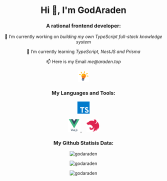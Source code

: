 <h1 align="center">Hi 👋, I'm GodAraden</h1>

<h3 align="center">A rational frontend developer:</h3>

<p align="center">🔭 I’m currently working on <em>building my own TypeScript full-stack knowledge system</em></p>

<p align="center">🌱 I’m currently learning <em>TypeScript, NestJS and Prisma</em></p>

<p align="center">📫 Here is my Email <em>me@araden.top</em></p>

<p align="center"><img src="https://raw.githubusercontent.com/GodAraden/GodAraden/main/logo.svg" width="36"/></p>

<h3 align="center">My Languages and Tools:</h3>

<p align="center"> 
  <a href="https://www.typescriptlang.org/" target="_blank" rel="noreferrer"> <img src="https://raw.githubusercontent.com/devicons/devicon/master/icons/typescript/typescript-original.svg" alt="typescript" width="40" height="40"/> </a>
</p>

<p align="center"> 
    <a href="https://vuejs.org/" target="_blank" rel="noreferrer"> <img src="https://raw.githubusercontent.com/devicons/devicon/master/icons/vuejs/vuejs-original-wordmark.svg" alt="vuejs" width="40" height="40"/> </a> &nbsp; &nbsp;
  <a href="https://nestjs.com/" target="_blank" rel="noreferrer"> <img src="https://raw.githubusercontent.com/devicons/devicon/master/icons/nestjs/nestjs-original.svg" alt="nestjs" width="40" height="40"/> </a> 
</p>


<h3 align="center">My Github Statisis Data:</h3>

<p align="center"><img src="https://github-readme-stats.vercel.app/api?username=godaraden&show_icons=true&locale=en" alt="godaraden" /></p>

<p align="center"><img src="https://github-readme-stats.vercel.app/api/top-langs?username=godaraden&show_icons=true&theme=highcontrast&locale=en&layout=compact" alt="godaraden" /></p>

<p align="center"> <img src="https://komarev.com/ghpvc/?username=godaraden&label=Profile%20views&color=0e75b6&style=flat" alt="godaraden" /> </p>

